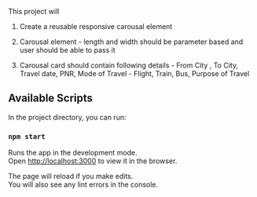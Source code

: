 This project will

1. Create a reusable responsive carousal element

2. Carousal element - length and width should be parameter based and user should be able to pass it

3. Carousal card should contain following details - From City , To City, Travel date, PNR, Mode of Travel - Flight, Train, Bus, Purpose of Travel

 

## Available Scripts

In the project directory, you can run:

### `npm start`

Runs the app in the development mode.<br />
Open [http://localhost:3000](http://localhost:3000) to view it in the browser.

The page will reload if you make edits.<br />
You will also see any lint errors in the console.
